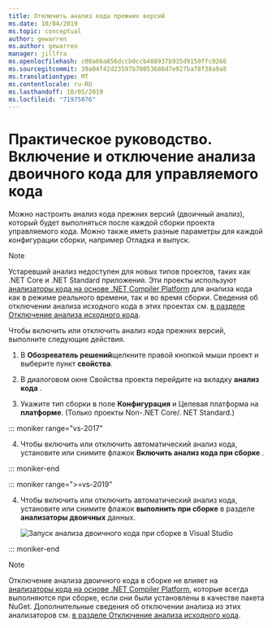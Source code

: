 ```yaml
---
title: Отключить анализ кода прежних версий
ms.date: 10/04/2019
ms.topic: conceptual
author: gewarren
ms.author: gewarren
manager: jillfra
ms.openlocfilehash: c00a66a856dccb0ccb488937b935d9150ffc0266
ms.sourcegitcommit: 39a04f42d23597b70053686d7e927ba78f38a9a8
ms.translationtype: MT
ms.contentlocale: ru-RU
ms.lasthandoff: 10/05/2019
ms.locfileid: "71975076"
---
```

# <a name="how-to-enable-and-disable-binary-code-analysis-for-managed-code"></a>Практическое руководство. Включение и отключение анализа двоичного кода для управляемого кода

Можно настроить анализ кода прежних версий (двоичный анализ), который будет выполняться после каждой сборки проекта управляемого кода. Можно также иметь разные параметры для каждой конфигурации сборки, например Отладка и выпуск.

> [!NOTE]
> Устаревший анализ недоступен для новых типов проектов, таких как .NET Core и .NET Standard приложения. Эти проекты используют [анализаторы кода на основе .NET Compiler Platform](roslyn-analyzers-overview.md) для анализа кода как в режиме реального времени, так и во время сборки. Сведения об отключении анализа исходного кода в этих проектах см. [в разделе Отключение анализа исходного кода](disable-code-analysis.md).

Чтобы включить или отключить анализ кода прежних версий, выполните следующие действия.

1. В **Обозреватель решений**щелкните правой кнопкой мыши проект и выберите пункт **свойства**.

2. В диалоговом окне Свойства проекта перейдите на вкладку **анализ кода** .

3. Укажите тип сборки в поле **Конфигурация** и Целевая платформа на **платформе**. (Только проекты Non-.NET Core/. NET Standard.)

::: moniker range="vs-2017"

4. Чтобы включить или отключить автоматический анализ кода, установите или снимите флажок **Включить анализ кода при сборке** .

::: moniker-end

::: moniker range=">=vs-2019"

4. Чтобы включить или отключить автоматический анализ кода, установите или снимите флажок **выполнить при сборке** в разделе **анализаторы двоичных** данных.

   ![Запуск анализа двоичного кода при сборке в Visual Studio](media/run-on-build-binary-analyzers.png)

::: moniker-end

> [!NOTE]
> Отключение анализа двоичного кода в сборке не влияет на [анализаторы кода на основе .NET Compiler Platform](roslyn-analyzers-overview.md), которые всегда выполняются при сборке, если они были установлены в качестве пакета NuGet. Дополнительные сведения об отключении анализа из этих анализаторов см. [в разделе Отключение анализа исходного кода](disable-code-analysis.md).